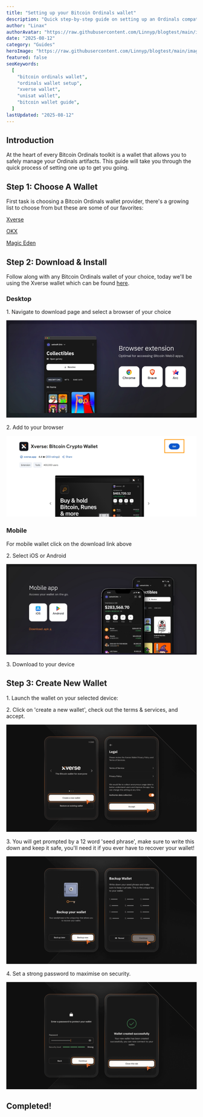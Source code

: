 ```yaml
---
title: "Setting up your Bitcoin Ordinals wallet"
description: "Quick step-by-step guide on setting up an Ordinals compatible wallet."
author: "Linax"
authorAvatar: "https://raw.githubusercontent.com/Linnyp/blogtest/main/images/avatars/linax.png"
date: "2025-08-12"
category: "Guides"
heroImage: "https://raw.githubusercontent.com/Linnyp/blogtest/main/images/heroes/walletselect.jpg"
featured: false
seoKeywords:
  [
    "bitcoin ordinals wallet",
    "ordinals wallet setup",
    "xverse wallet",
    "unisat wallet",
    "bitcoin wallet guide",
  ]
lastUpdated: "2025-08-12"
---
```


## Introduction

At the heart of every Bitcoin Ordinals toolkit is a wallet that allows you to safely manage your Ordinals artifacts. This guide will take you through the quick process of setting one up to get you going.

## Step 1: Choose A Wallet

First task is choosing a Bitcoin Ordinals wallet provider, there's a growing list to choose from but these are some of our favorites:

[Xverse](https://www.xverse.app/download)

[OKX](https://web3.okx.com/)

[Magic Eden](https://wallet.magiceden.io/)

## Step 2: Download & Install

Follow along with any Bitcoin Ordinals wallet of your choice, today we'll be using the Xverse wallet which can be found [here](https://www.xverse.app/download).

### Desktop

1\. Navigate to download page and select a browser of your choice

![Desktop browser selection|style:full-width|caption:Available browsers for use](https://raw.githubusercontent.com/Linnyp/blogtest/main/images/screenshots/xversedesktop.jpeg)

2\. Add to your browser

![Add xverse to browser|style:full-width](https://raw.githubusercontent.com/Linnyp/blogtest/main/images/screenshots/xversebrowser.jpeg)

### Mobile

For mobile wallet click on the download link above

2\. Select iOS or Android

![iOS or Android|style:full-width](https://raw.githubusercontent.com/Linnyp/blogtest/main/images/screenshots/xversemobile.jpeg)

3\. Download to your device

## Step 3: Create New Wallet

1\. Launch the wallet on your selected device:

2\. Click on 'create a new wallet', check out the terms & services, and accept.

![Wallet create and terms of service|style:full-width](https://raw.githubusercontent.com/Linnyp/blogtest/main/images/screenshots/xversenew.png)

3\. You will get prompted by a 12 word 'seed phrase', make sure to write this down and keep it safe, you'll need it if you ever have to recover your wallet!

![12 word seed phrase|style:full-width|caption:Keep safe never share](https://raw.githubusercontent.com/Linnyp/blogtest/main/images/screenshots/xversephrase.png)

4\. Set a strong password to maximise on security.

![Password creation screen|style:full-width](https://raw.githubusercontent.com/Linnyp/blogtest/main/images/screenshots/xversepassword.png)

## Completed!
